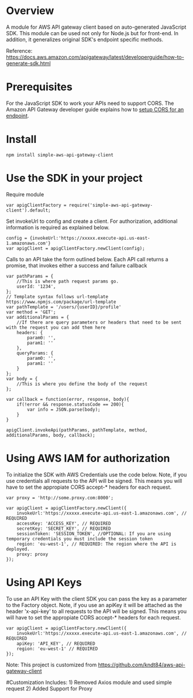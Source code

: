 
# Overview
A module for AWS API gateway client based on auto-generated JavaScript SDK. This module can be used not only for Node.js but for front-end. In addition, it generalizes original SDK's endpoint specific methods.

Reference:  
https://docs.aws.amazon.com/apigateway/latest/developerguide/how-to-generate-sdk.html

# Prerequisites
For the JavaScript SDK to work your APIs need to support CORS. The Amazon API Gateway developer guide explains how to [setup CORS for an endpoint](https://docs.aws.amazon.com/apigateway/latest/developerguide/how-to-cors.html).

# Install
```
npm install simple-aws-api-gateway-client
```

# Use the SDK in your project

Require module
```
var apigClientFactory = require('simple-aws-api-gateway-client').default;
```

Set invokeUrl to config and create a client. For authorization, additional information is required as explained below.
```
config = {invokeUrl:'https://xxxxx.execute-api.us-east-1.amazonaws.com'}
var apigClient = apigClientFactory.newClient(config);
```

Calls to an API take the form outlined below. Each API call returns a promise, that invokes either a success and failure callback

```
var pathParams = {
    //This is where path request params go. 
    userId: '1234',
};
// Template syntax follows url-template https://www.npmjs.com/package/url-template
var pathTemplate = '/users/{userID}/profile'
var method = 'GET';
var additionalParams = {
    //If there are query parameters or headers that need to be sent with the request you can add them here
    headers: {
        param0: '',
        param1: ''
    },
    queryParams: {
        param0: '',
        param1: ''
    }
};
var body = {
    //This is where you define the body of the request
};

var callback = function(error, response, body){
    if(!error && response.statusCode == 200){
        var info = JSON.parse(body);
    }
} 

apigClient.invokeApi(pathParams, pathTemplate, method, additionalParams, body, callback);
```

# Using AWS IAM for authorization
To initialize the SDK with AWS Credentials use the code below. Note, if you use credentials all requests to the API will be signed. This means you will have to set the appropiate CORS accept-* headers for each request.

```
var proxy = 'http://some.proxy.com:8000';

var apigClient = apigClientFactory.newClient({
    invokeUrl:'https://xxxxx.execute-api.us-east-1.amazonaws.com', // REQUIRED
    accessKey: 'ACCESS_KEY', // REQUIRED
    secretKey: 'SECRET_KEY', // REQUIRED
    sessionToken: 'SESSION_TOKEN', //OPTIONAL: If you are using temporary credentials you must include the session token
    region: 'eu-west-1', // REQUIRED: The region where the API is deployed.
    proxy: proxy
});
```

# Using API Keys
To use an API Key with the client SDK you can pass the key as a parameter to the Factory object. Note, if you use an apiKey it will be attached as the header 'x-api-key' to all requests to the API will be signed. This means you will have to set the appropiate CORS accept-* headers for each request.

```
var apigClient = apigClientFactory.newClient({
    invokeUrl:'https://xxxxx.execute-api.us-east-1.amazonaws.com', // REQUIRED
    apiKey: 'API_KEY', // REQUIRED
    region: 'eu-west-1' // REQUIRED
});
```

Note: This project is customized from https://github.com/kndt84/aws-api-gateway-client

#Customization Includes:
    1) Removed Axios module and used simple request
    2) Added Support for Proxy
